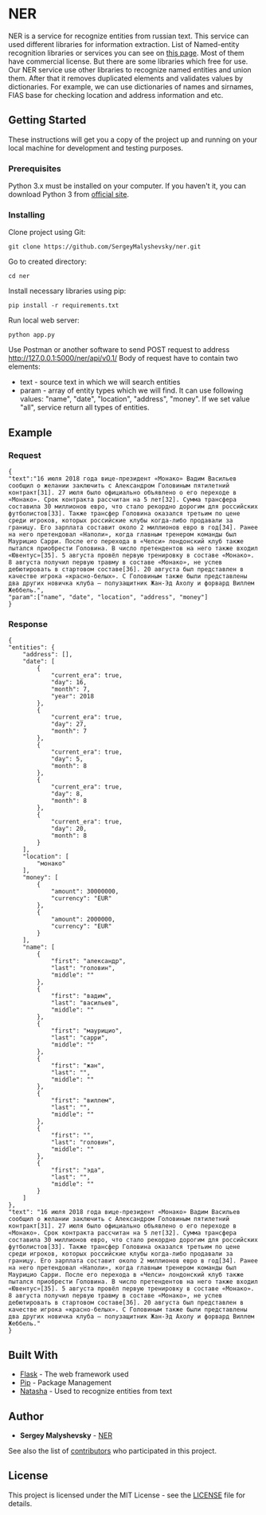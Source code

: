 # NER

NER is a service for recognize entities from russian text. This service can used different libraries for information extraction.
List of Named-entity recognition libraries or services you can see on [this page](https://nlpub.ru/%D0%98%D0%B7%D0%B2%D0%BB%D0%B5%D1%87%D0%B5%D0%BD%D0%B8%D0%B5_%D0%B8%D0%BC%D0%B5%D0%BD%D0%BE%D0%B2%D0%B0%D0%BD%D0%BD%D1%8B%D1%85_%D1%81%D1%83%D1%89%D0%BD%D0%BE%D1%81%D1%82%D0%B5%D0%B9).
Most of them have commercial license. But there are some libraries which free for use.
Our NER service use other libraries to recognize named entities and union them. After that it removes duplicated elements and validates values by dictionaries.
For example, we can use dictionaries of names and sirnames, FIAS base for checking location and address information and etc.

## Getting Started

These instructions will get you a copy of the project up and running on your local machine for development and testing purposes.

### Prerequisites

Python 3.x must be installed on your computer. If you haven't it, you can download Python 3 from [official site](https://www.python.org/downloads/).

### Installing

Clone project using Git:

```
git clone https://github.com/SergeyMalyshevsky/ner.git
```

Go to created directory:

```
cd ner
```

Install necessary libraries using pip:

```
pip install -r requirements.txt
```

Run local web server:

```
python app.py
```

Use Postman or another software to send POST request to address http://127.0.0.1:5000/ner/api/v0.1/
Body of request have to contain two elements: 
- text - source text in which we will search entities
- param - array of entity types which we will find. It can use following values: "name", "date", "location", "address", "money".
If we set value "all", service return all types of entities.

## Example

### Request

	{
	"text":"16 июля 2018 года вице-президент «Монако» Вадим Васильев сообщил о желании заключить с Александром Головиным пятилетний контракт[31]. 27 июля было официально объявлено о его переходе в «Монако». Срок контракта рассчитан на 5 лет[32]. Сумма трансфера составила 30 миллионов евро, что стало рекордно дорогим для российских футболистов[33]. Также трансфер Головина оказался третьим по цене среди игроков, которых российские клубы когда-либо продавали за границу. Его зарплата составит около 2 миллионов евро в год[34]. Ранее на него претендовал «Наполи», когда главным тренером команды был Маурицио Сарри. После его перехода в «Челси» лондонский клуб также пытался приобрести Головина. В число претендентов на него также входил «Ювентус»[35]. 5 августа провёл первую тренировку в составе «Монако». 8 августа получил первую травму в составе «Монако», не успев дебютировать в стартовом составе[36]. 20 августа был представлен в качестве игрока «красно-белых». С Головиным также были представлены два других новичка клуба — полузащитник Жан-Эд Ахолу и форвард Виллем Жеббель.",
	"param":["name", "date", "location", "address", "money"]
	}

### Response

	{
    "entities": {
        "address": [],
        "date": [
            {
                "current_era": true,
                "day": 16,
                "month": 7,
                "year": 2018
            },
            {
                "current_era": true,
                "day": 27,
                "month": 7
            },
            {
                "current_era": true,
                "day": 5,
                "month": 8
            },
            {
                "current_era": true,
                "day": 8,
                "month": 8
            },
            {
                "current_era": true,
                "day": 20,
                "month": 8
            }
        ],
        "location": [
            "монако"
        ],
        "money": [
            {
                "amount": 30000000,
                "currency": "EUR"
            },
            {
                "amount": 2000000,
                "currency": "EUR"
            }
        ],
        "name": [
            {
                "first": "александр",
                "last": "головин",
                "middle": ""
            },
            {
                "first": "вадим",
                "last": "васильев",
                "middle": ""
            },
            {
                "first": "маурицио",
                "last": "сарри",
                "middle": ""
            },
            {
                "first": "жан",
                "last": "",
                "middle": ""
            },
            {
                "first": "виллем",
                "last": "",
                "middle": ""
            },
            {
                "first": "",
                "last": "головин",
                "middle": ""
            },
            {
                "first": "эда",
                "last": "",
                "middle": ""
            }
        ]
    },
    "text": "16 июля 2018 года вице-президент «Монако» Вадим Васильев сообщил о желании заключить с Александром Головиным пятилетний контракт[31]. 27 июля было официально объявлено о его переходе в «Монако». Срок контракта рассчитан на 5 лет[32]. Сумма трансфера составила 30 миллионов евро, что стало рекордно дорогим для российских футболистов[33]. Также трансфер Головина оказался третьим по цене среди игроков, которых российские клубы когда-либо продавали за границу. Его зарплата составит около 2 миллионов евро в год[34]. Ранее на него претендовал «Наполи», когда главным тренером команды был Маурицио Сарри. После его перехода в «Челси» лондонский клуб также пытался приобрести Головина. В число претендентов на него также входил «Ювентус»[35]. 5 августа провёл первую тренировку в составе «Монако». 8 августа получил первую травму в составе «Монако», не успев дебютировать в стартовом составе[36]. 20 августа был представлен в качестве игрока «красно-белых». С Головиным также были представлены два других новичка клуба — полузащитник Жан-Эд Ахолу и форвард Виллем Жеббель."
	}


## Built With

* [Flask](http://flask.pocoo.org/) - The web framework used
* [Pip](https://pip.pypa.io/en/stable/user_guide/) - Package Management
* [Natasha](https://natasha.readthedocs.io/ru/latest/) - Used to recognize entities from text

## Author

* **Sergey Malyshevsky** - [NER](https://github.com/SergeyMalyshevsky)

See also the list of [contributors](https://github.com/ner/contributors) who participated in this project.

## License

This project is licensed under the MIT License - see the [LICENSE](LICENSE) file for details.